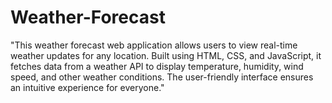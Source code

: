 # Weather-Forecast
"This weather forecast web application allows users to view real-time weather updates for any location. Built using HTML, CSS, and JavaScript, it fetches data from a weather API to display temperature, humidity, wind speed, and other weather conditions. The user-friendly interface ensures an intuitive experience for everyone."
